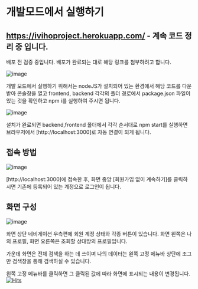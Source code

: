 # 개발모드에서 실행하기

https://ivihoproject.herokuapp.com/ - 계속 코드 정리 중 입니다.
-------------------------------------------------------------------
배포 전 검증 중입니다. 배포가 완료되는 대로 해당 링크를 첨부하려고 합니다.

![image](https://user-images.githubusercontent.com/34387356/154851091-cfea1181-525a-4194-84f0-b89ef2631f91.png)

개발 모드에서 실행하기 위해서는 nodeJS가 설치되어 있는 환경에서 해당 코드를 다운 받아
콘솔창을 열고 frontend, backend 각각의 폴더 경로에서 package.json 파일이 있는 것을 확인하고 
npm i를 실행하여 주시면 됩니다. 

![image](https://user-images.githubusercontent.com/34387356/154851693-a9d65edb-a91e-4753-ad7a-498760c83bbd.png)

설치가 완료되면 backend,frontend 폴더에서 각각 순서대로 npm start를 실행하면 브라우저에서 
[http://localhost:3000]로 자동 연결이 되게 됩니다.

## 접속 방법
![image](https://user-images.githubusercontent.com/34387356/154850765-1c7cc8d9-2355-4779-8457-5392d5fcb23a.png)

[http://localhost:3000]에 접속한 후, 화면 중앙 [회원가입 없이 계속하기]를 클릭하시면 
기존에 등록되어 있는 계정으로 로그인이 됩니다.

## 화면 구성
![image](https://user-images.githubusercontent.com/34387356/154850743-907b0768-7a10-490f-9461-3577a9c5b483.png)

화면 상단 네비게이션 우측편에 회원 계정 상태와 각종 버튼이 있습니다.
화면 왼쪽은 나의 프로필, 화면 오른쪽은 조회할 상대방의 프로필입니다.

가운데 화면은 전체 검색을 하는 데 쓰이며 나의 데이터는 왼쪽 고정 메뉴바 상단에 조그만 검색창을 통해
검색하실 수 있습니다.

왼쪽 고정 메뉴바를 클릭하면 그 클릭된 값에 따라 화면에 표시되는 내용이 변경됩니다. 
[![Hits](https://hits.seeyoufarm.com/api/count/incr/badge.svg?url=https%3A%2F%2Fgithub.com%2Fgjbae1212%2Fhit-counter&count_bg=%2379C83D&title_bg=%23555555&icon=&icon_color=%23E7E7E7&title=hits&edge_flat=false)](https://hits.seeyoufarm.com)
